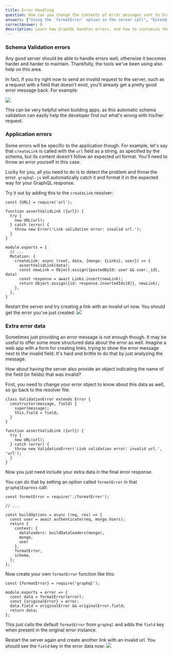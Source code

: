 ```yaml
---
title: Error Handling
question: How can you change the contents of error messages sent to GraphQL clients?
answers: ["Using the `formatError` option in the server call", "Extending a special error class from `graphql-tools`", "You need to catch the errors yourself and change their contents", "That's not allowed"]
correctAnswer: 0
description: Learn how GraphQL handles errors, and how to customize them to fit your app's needs.
---
```


### Schema Validation errors

Any good server should be able to handle errors well, otherwise it becomes harder and harder to maintain. Thankfully, the tools we've been using also help on this area.

In fact, if you try right now to send an invalid request to the server, such as a request with a field that doesn't exist, you'll already get a pretty good error message back. For example:

![](https://vtex.quip.com/-/blob/MYYAAAFJyue/X1-QVneOxCNmzDxu4UIvSQ)

This can be very helpful when building apps, as this automatic schema validation can easily help the developer find out what's wrong with his/her request.

### Application errors

Some errors will be specific to the application though. For example, let's say that `createLink` is called with the `url` field as a string, as specified by the schema, but its content doesn't follow an expected url format. You'll need to throw an error yourself in this case.

Lucky for you, all you need to do is to detect the problem and throw the error. `graphql-js` will automatically catch it and format it in the expected way for your GraphQL response.

<Instruction>

Try it out by adding this to the `createLink` resolver:

```js(path=".../hackernews-graphql-js/src/schema/resolvers.js")
const {URL} = require('url');

function assertValidLink ({url}) {
  try {
    new URL(url);
  } catch (error) {
    throw new Error('Link validation error: invalid url.');
  }
}

module.exports = {
  // ...
  Mutation: {
    createLink: async (root, data, {mongo: {Links}, user}) => {
      assertValidLink(data);
      const newLink = Object.assign({postedById: user && user._id}, data)
      const response = await Links.insert(newLink);
      return Object.assign({id: response.insertedIds[0]}, newLink);
    },
  },
}
```

</Instruction>

<Instruction>

Restart the server and try creating a link with an invalid url now. You should get the error you've just created:
![](https://vtex.quip.com/-/blob/MYYAAAFJyue/mnbje2E0csrhf9GdOdappw)

</Instruction>

### Extra error data

Sometimes just providing an error message is not enough though. It may be useful to offer some more structured data about the error as well. Imagine a web app with a form for creating links, trying to show the error message next to the invalid field. It's hard and brittle to do that by just analyzing the message.

How about having the server also provide an object indicating the name of the field (or fields) that was invalid?

<Instruction>

First, you need to change your error object to know about this data as well, so go back to the resolver file:

```js(path=".../hackernews-graphql-js/src/schema/resolvers.js")
class ValidationError extends Error {
  constructor(message, field) {
    super(message);
    this.field = field;
  }
}

function assertValidLink ({url}) {
  try {
    new URL(url);
  } catch (error) {
    throw new ValidationError('Link validation error: invalid url.', 'url');
  }
}
```

</Instruction>

Now you just need include your extra data in the final error response.

<Instruction>

You can do that by setting an option called `formatError` in that `graphqlExpress` call:

```js{1-1,13-13}(path=".../hackernews-graphql-js/src/index.js")
const formatError = require('./formatError');

// ...

const buildOptions = async (req, res) => {
  const user = await authenticate(req, mongo.Users);
  return {
    context: {
      dataloaders: buildDataloaders(mongo),
      mongo,
      user
    },
    formatError,
    schema,
  };
};
```

</Instruction>

<Instruction>

Now create your own `formatError` function like this:

```js(path=".../hackernews-graphql-js/src/formatError.js")
const {formatError} = require('graphql');

module.exports = error => {
  const data = formatError(error);
  const {originalError} = error;
  data.field = originalError && originalError.field;
  return data;
};
```

</Instruction>

This just calls the default `formatError` from `graphql` and adds the `field` key when present in the original error instance.

<Instruction>

Restart the server again and create another link with an invalid url. You should see the `field` key in the error data now:
![](https://vtex.quip.com/-/blob/MYYAAAFJyue/BL765Ghykn-NHpRLswIERQ)

</Instruction>